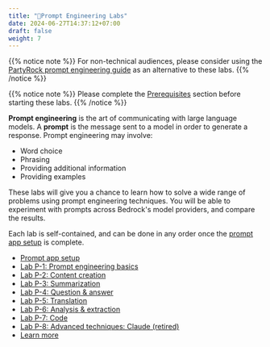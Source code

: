 ```yaml
---
title: "💬Prompt Engineering Labs"
date: 2024-06-27T14:37:12+07:00
draft: false
weight: 7
---
```


{{% notice note %}}
For non-technical audiences, please consider using the [PartyRock prompt engineering guide](../../1-partyrock/_index.md) as an alternative to these labs.
{{% /notice %}}

{{% notice note %}}
Please complete the [Prerequisites](../2.1-prep/_index.md) section before starting these labs.
{{% /notice %}}

**Prompt engineering** is the art of communicating with large language models. A **prompt** is the message sent to a model in order to generate a response. Prompt engineering may involve:

- Word choice
- Phrasing
- Providing additional information
- Providing examples

These labs will give you a chance to learn how to solve a wide range of problems using prompt engineering techniques. You will be able to experiment with prompts across Bedrock's model providers, and compare the results.

Each lab is self-contained, and can be done in any order once the [prompt app setup]() is complete.

- [Prompt app setup](AppSetup.md)
- [Lab P-1: Prompt engineering basics](LabP-1.md)
- [Lab P-2: Content creation](LabP-2.md)
- [Lab P-3: Summarization](LabP-3.md)
- [Lab P-4: Question & answer](LabP-4.md)
- [Lab P-5: Translation](LabP-5.md)
- [Lab P-6: Analysis & extraction](LabP-6.md)
- [Lab P-7: Code](LabP-7.md)
- [Lab P-8: Advanced techniques: Claude (retired)](LabP-8.md)
- [Learn more](LearnMore.md)